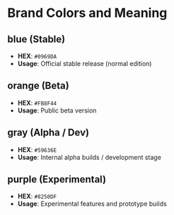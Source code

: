 # Brand Colors and Meaning

## blue (Stable)

- **HEX**: `#0969DA`
- **Usage**: Official stable release (normal edition)

## orange (Beta)

- **HEX**: `#FB8F44`
- **Usage**: Public beta version

## gray (Alpha / Dev)

- **HEX**: `#59636E`
- **Usage**: Internal alpha builds / development stage

## purple (Experimental)

- **HEX**: `#8250DF`
- **Usage**: Experimental features and prototype builds
